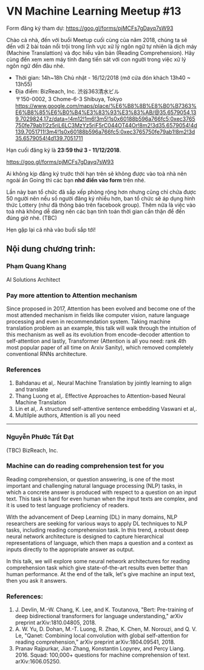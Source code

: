 # VN Machine Learning Meetup #13
Form đăng ký tham dự: https://goo.gl/forms/pjMCFs7gDayq7sW93

Chào cả nhà, đến với buổi Meetup cuối cùng của năm 2018, chúng ta sẽ đến với 2 bài toán nổi trội trong lĩnh vực xử lý ngôn ngữ tự nhiên là dịch máy (Machine Translattion) và đọc hiểu văn bản (Reading Comprehension). Hãy cùng đến xem xem máy tính đang tiến sát với con người trong việc xử lý ngôn ngữ đến đâu nhé.

* Thời gian: 14h~18h Chủ nhật - 16/12/2018 (mở cửa đón khách 13h40 ~ 13h55)
* Địa điểm: BizReach, Inc. 渋谷363清水ビル<br>
〒150-0002, 3 Chome-6-3 Shibuya, Tokyo
https://www.google.com/maps/place/%E6%B8%8B%E8%B0%B7363%E6%B8%85%E6%B0%B4%E3%83%93%E3%83%AB/@35.6579054,139.7029824,17z/data=!4m12!1m6!3m5!1s0x60188b596a766fc5:0xec3765750fe79ab1!2z5riL6LC3MzYz5riF5rC044OT44Or!8m2!3d35.6579054!4d139.7051711!3m4!1s0x60188b596a766fc5:0xec3765750fe79ab1!8m2!3d35.6579054!4d139.7051711

Hạn cuối đăng ký là **23:59 thứ 3 - 11/12/2018**.

https://goo.gl/forms/pjMCFs7gDayq7sW93

Ai không kịp đăng ký trước thời hạn trên sẽ không được vào toà nhà nên ngoài ấn Going thì các bạn **nhớ điền vào form** trên nhé.

Lần này ban tổ chức đã sắp xếp phòng rộng hơn nhưng cũng chỉ chứa được 50 người nên nếu số người đăng ký nhiều hơn, ban tổ chức sẽ áp dụng hình thức Lottery (như đã thông báo trên facebook group). Thêm nữa là việc vào toà nhà không dễ dàng nên các bạn tính toán thời gian cẩn thận để đến đúng giờ nhé. (TBC)

Hẹn gặp lại cả nhà vào buổi sắp tới!

Nội dung chương trình:
---
### Phạm Quang Khang
AI Solutions Architect

### Pay more attention to Attention mechanism
Since proposed in 2017, Attention has been evolved and become one of the most attended mechanism in fields like computer vision, nature language processing and even in recommendation system. Taking machine translation problem as an example, this talk will walk through the intuition of this mechanism as well as its evolution from encode-decoder attention to self-attention and lastly, Transformer (Attention is all you need: rank 4th most popular paper of all time on Arxiv Sanity), which removed completely conventional RNNs architecture.

### References
1. Bahdanau et al,. Neural Machine Translation by jointly learning to align and translate
2. Thang Luong et al,. Effective Approaches to Attention-based Neural Machine Translation
3. Lin et al,. A structured self-attentive sentence embedding Vaswani et al,.
4. Multilple authors, Attention is all you need
---

### Nguyễn Phước Tất Đạt
(TBC) BizReach, Inc.

### Machine can do reading comprehension test for you
Reading comprehension, or question answering, is one of the most important and challenging natural language processing (NLP) tasks, in which a concrete answer is produced with respect to a question on an input text. This task is hard for even human when the input texts are complex, and it is used to test language proficiency of readers.

With the advancement of Deep Learning (DL) in many domains, NLP researchers are seeking for various ways to apply DL techniques to NLP tasks, including reading comprehension task. In this trend, a robust deep neural network architecture is designed to capture hierarchical representations of language, which then maps a question and a context as inputs directly to the appropriate answer as output.

In this talk, we will explore some neural network architectures for reading comprehension task which give state-of-the-art results even better than human performance. At the end of the talk, let's give machine an input text, then you ask it answers.

### References:
1. J. Devlin, M.-W. Chang, K. Lee, and K. Toutanova, "Bert: Pre-training of deep bidirectional transformers for language understanding," arXiv preprint arXiv:1810.04805, 2018.
2. A. W. Yu, D. Dohan, M.-T. Luong, R. Zhao, K. Chen, M. Norouzi, and Q. V. Le, "Qanet: Combining local convolution with global self-attention for reading comprehension," arXiv preprint arXiv:1804.09541, 2018.
3. Pranav Rajpurkar, Jian Zhang, Konstantin Lopyrev, and Percy Liang. 2016. Squad: 100,000+ questions for machine comprehension of text. arXiv:1606.05250.
